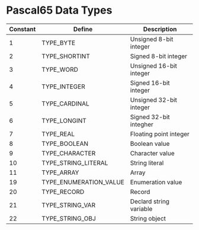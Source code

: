 # Pascal65 Data Types

|Constant|Define                |Description            |
|--------|----------------------|-----------------------|
|1       |TYPE_BYTE             |Unsigned 8-bit integer |
|2       |TYPE_SHORTINT         |Signed 8-bit integer   |
|3       |TYPE_WORD             |Unsigned 16-bit integer|
|4       |TYPE_INTEGER          |Signed 16-bit integer  |
|5       |TYPE_CARDINAL         |Unsigned 32-bit integer|
|6       |TYPE_LONGINT          |Signed 32-bit integher |
|7       |TYPE_REAL             |Floating point integer |
|8       |TYPE_BOOLEAN          |Boolean value          |
|9       |TYPE_CHARACTER        |Character value        |
|10      |TYPE_STRING_LITERAL   |String literal         |
|11      |TYPE_ARRAY            |Array                  |
|19      |TYPE_ENUMERATION_VALUE|Enumeration value      |
|20      |TYPE_RECORD           |Record                 |
|21      |TYPE_STRING_VAR       |Declard string variable|
|22      |TYPE_STRING_OBJ       |String object          |
